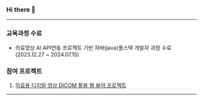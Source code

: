### Hi there 👋

---
### 교육과정 수료
* 의료영상 AI API연동 프로젝트 기반 자바(java)풀스택 개발자 과정 수료(2023.12.27 ~ 2024.07.15)


### 참여 프로젝트
1. [의료용 디지털 영상 DICOM 활용 웹 뷰어 프로젝트](about:blank)

---

<!--
**codekingjj/codekingjj** is a ✨ _special_ ✨ repository because its `README.md` (this file) appears on your GitHub profile.

Here are some ideas to get you started:


- 🔭 I’m currently working on ...
- 🌱 I’m currently learning ...
- 👯 I’m looking to collaborate on ...
- 🤔 I’m looking for help with ...
- 💬 Ask me about ...
- 📫 How to reach me: ...
- 😄 Pronouns: ...
- ⚡ Fun fact: ...
-->
